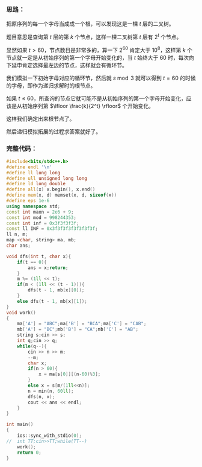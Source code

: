 ### 思路：

把原序列的每一个字母当成成一个根，可以发现这是一棵 $t$ 层的二叉树。

题目意思是查询第 $t$ 层的第 $k$ 个节点，这样一棵二叉树第 $t$ 层有 $2^t$ 个节点。

显然如果 $t > 60$，节点数目是非常多的，算一下 $2^{60}$ 肯定大于 $10^8$，这样第 $k$ 个节点就一定是从初始序列的第一个字母开始变化的，当 $t$ 始终大于 $60$ 时，每次向下延申肯定选择最左边的节点，这样就会有循环节。

我们模拟一下初始字母对应的循环节，然后就 $s\bmod 3$ 就可以得到 $t = 60$ 的时候的字母，即作为递归求解时的根节点。

如果 $t \le 60$，所查询的节点它就可能不是从初始序列的第一个字母开始变化，应该是从初始序列第 $\lfloor \frac{k}{2^t} \rfloor$ 个开始变化。

这样我们确定出来根节点了。

然后递归模拟拓展的过程求答案就好了。

### 完整代码：

```cpp
#include<bits/stdc++.h>
#define endl '\n'
#define ll long long
#define ull unsigned long long
#define ld long double
#define all(x) x.begin(), x.end()
#define mem(x, d) memset(x, d, sizeof(x))
#define eps 1e-6
using namespace std;
const int maxn = 2e6 + 9;
const int mod = 998244353;
const int inf = 0x3f3f3f3f;
const ll INF = 0x3f3f3f3f3f3f3f3f;
ll n, m;
map <char, string> ma, mb;
char ans;

void dfs(int t, char x){
	if(t == 0){
		ans = x;return;
	}
	m %= (1ll << t);
	if(m < (1ll << (t - 1))){
		dfs(t - 1, mb[x][0]);
	}
	else dfs(t - 1, mb[x][1]);
}
void work()
{
	ma['A'] = "ABC";ma['B'] = "BCA";ma['C'] = "CAB";
	mb['A'] = "BC";mb['B'] = "CA";mb['C'] = "AB";
	string s;cin >> s;
	int q;cin >> q;
	while(q--){
		cin >> n >> m;
		--m;
		char x;
		if(n > 60){
			x = ma[s[0]][(n-60)%3];
		}
		else x = s[m/(1ll<<n)];
		n = min(n, 60ll);
		dfs(n, x);
		cout << ans << endl;
	}
}

int main()
{
	ios::sync_with_stdio(0);
//	int TT;cin>>TT;while(TT--)
	work();
	return 0;
}


```

